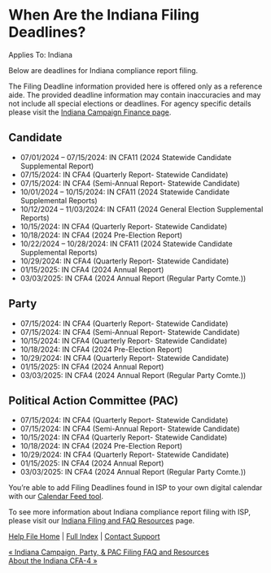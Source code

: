  When Are the Indiana Filing Deadlines?
==========

Applies To: Indiana

Below are deadlines for Indiana compliance report filing.

The Filing Deadline information provided here is offered only as a reference aide. The provided deadline information may contain inaccuracies and may not include all special elections or deadlines. For agency specific details please visit the [Indiana Campaign Finance page](https://www.in.gov/sos/elections/campaign-finance/).

Candidate
----------

* 07/01/2024 – 07/15/2024: IN CFA11 (2024 Statewide Candidate Supplemental Report)
* 07/15/2024: IN CFA4 (Quarterly Report- Statewide Candidate)
* 07/15/2024: IN CFA4 (Semi-Annual Report- Statewide Candidate)
* 10/01/2024 – 10/15/2024: IN CFA11 (2024 Statewide Candidate Supplemental Reports)
* 10/12/2024 – 11/03/2024: IN CFA11 (2024 General Election Supplemental Reports)
* 10/15/2024: IN CFA4 (Quarterly Report- Statewide Candidate)
* 10/18/2024: IN CFA4 (2024 Pre-Election Report)
* 10/22/2024 – 10/28/2024: IN CFA11 (2024 Statewide Candidate Supplemental Reports)
* 10/29/2024: IN CFA4 (Quarterly Report- Statewide Candidate)
* 01/15/2025: IN CFA4 (2024 Annual Report)
* 03/03/2025: IN CFA4 (2024 Annual Report (Regular Party Comte.))

Party
----------

* 07/15/2024: IN CFA4 (Quarterly Report- Statewide Candidate)
* 07/15/2024: IN CFA4 (Semi-Annual Report- Statewide Candidate)
* 10/15/2024: IN CFA4 (Quarterly Report- Statewide Candidate)
* 10/18/2024: IN CFA4 (2024 Pre-Election Report)
* 10/29/2024: IN CFA4 (Quarterly Report- Statewide Candidate)
* 01/15/2025: IN CFA4 (2024 Annual Report)
* 03/03/2025: IN CFA4 (2024 Annual Report (Regular Party Comte.))

Political Action Committee (PAC)
----------

* 07/15/2024: IN CFA4 (Quarterly Report- Statewide Candidate)
* 07/15/2024: IN CFA4 (Semi-Annual Report- Statewide Candidate)
* 10/15/2024: IN CFA4 (Quarterly Report- Statewide Candidate)
* 10/18/2024: IN CFA4 (2024 Pre-Election Report)
* 10/29/2024: IN CFA4 (Quarterly Report- Statewide Candidate)
* 01/15/2025: IN CFA4 (2024 Annual Report)
* 03/03/2025: IN CFA4 (2024 Annual Report (Regular Party Comte.))

You’re able to add Filing Deadlines found in ISP to your own digital calendar with our [Calendar Feed tool](https://ispolitical.com/Calendar-Feeds).

To see more information about Indiana compliance report filing with ISP, please visit our [Indiana Filing and FAQ Resources](https://ispolitical.com/indiana-campaign-party-pac-filing-faq-and-resources/) page.

[Help File Home](/help/) | [Full Index](/Help-File-Directory/) | [Contact Support](mailto:support@ISPolitical.com)

[« Indiana Campaign, Party, & PAC Filing FAQ and Resources](/Indiana-Campaign-Party-PAC-Filing-FAQ-and-Resources)  
[About the Indiana CFA-4 »](/About-the-Indiana-CFA-4)